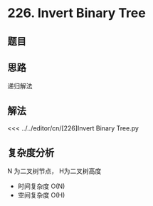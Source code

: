 # 226. Invert Binary Tree

## 题目

<!--@include: ../../editor/cn/doc/content/[226]Invert Binary Tree.md-->

## 思路
递归解法


## 解法

<<< ../../editor/cn/[226]Invert Binary Tree.py


## 复杂度分析
N 为二叉树节点， H为二叉树高度
- 时间复杂度 O(N)
- 空间复杂度 O(H)

